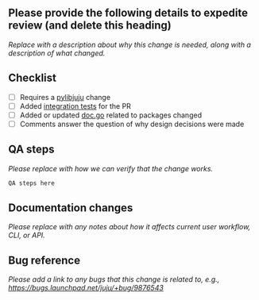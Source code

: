 ## Please provide the following details to expedite review (and delete this heading)

*Replace with a description about why this change is needed, along with a description of what changed.*

## Checklist

 - [ ] Requires a [pylibjuju](https://github.com/juju/python-libjuju) change
 - [ ] Added [integration tests](https://github.com/juju/juju/tree/develop/tests) for the PR
 - [ ] Added or updated [doc.go](https://discourse.charmhub.io/t/readme-in-packages/451) related to packages changed
 - [ ] Comments answer the question of why design decisions were made

## QA steps

*Please replace with how we can verify that the change works.*

```sh
QA steps here
```

## Documentation changes

*Please replace with any notes about how it affects current user workflow, CLI, or API.*

## Bug reference

*Please add a link to any bugs that this change is related to, e.g., https://bugs.launchpad.net/juju/+bug/9876543*
